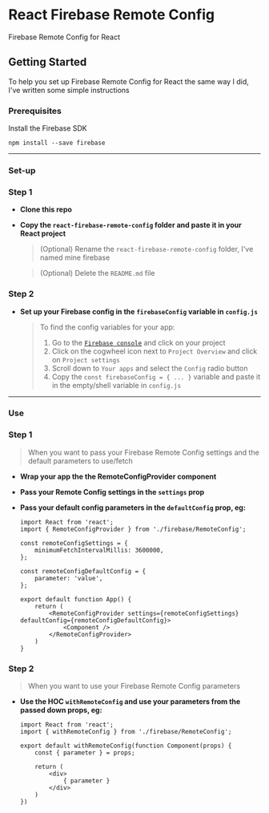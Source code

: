 # React Firebase Remote Config

Firebase Remote Config for React

## Getting Started

To help you set up Firebase Remote Config for React the same way I did, I've written some simple instructions

### Prerequisites

Install the Firebase SDK

```
npm install --save firebase
```

---

### Set-up

### Step 1

- **Clone this repo**

- **Copy the `react-firebase-remote-config` folder and paste it in your React project**

    > (Optional) Rename the `react-firebase-remote-config` folder, I've named mine firebase

    > (Optional) Delete the `README.md` file

### Step 2

- **Set up your Firebase config in the `firebaseConfig` variable in `config.js`**

    > To find the config variables for your app:
    > 1. Go to the <a href="https://console.firebase.google.com" target="_blank">`Firebase console`</a> and click on your project
    > 2. Click on the cogwheel icon next to `Project Overview` and click on `Project settings`
    > 3. Scroll down to `Your apps` and select the `Config` radio button
    > 4. Copy the `const firebaseConfig = { ... }` variable and paste it in the empty/shell variable in `config.js`

---

### Use

### Step 1

> When you want to pass your Firebase Remote Config settings and the default parameters to use/fetch

- **Wrap your app the the RemoteConfigProvider component**
- **Pass your Remote Config settings in the `settings` prop**
- **Pass your default config parameters in the `defaultConfig` prop, eg:**
    
    ```
    import React from 'react';
    import { RemoteConfigProvider } from './firebase/RemoteConfig';
    
    const remoteConfigSettings = {
        minimumFetchIntervalMillis: 3600000,
    };
    
    const remoteConfigDefaultConfig = {
        parameter: 'value',
    };
    
    export default function App() {
        return (
            <RemoteConfigProvider settings={remoteConfigSettings} defaultConfig={remoteConfigDefaultConfig}>
                <Component />
            </RemoteConfigProvider>
        )
    }
    ```


### Step 2

> When you want to use your Firebase Remote Config parameters

- **Use the HOC `withRemoteConfig` and use your parameters from the passed down props, eg:**

    ```
    import React from 'react';
    import { withRemoteConfig } from './firebase/RemoteConfig';
    
    export default withRemoteConfig(function Component(props) {
        const { parameter } = props;
  
        return (
            <div>
                { parameter }
            </div>
        )
    })
    ```

